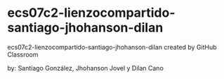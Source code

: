 # ecs07c2-lienzocompartido-santiago-jhohanson-dilan
ecs07c2-lienzocompartido-santiago-jhohanson-dilan created by GitHub Classroom

by: Santiago González, Jhohanson Jovel y Dilan Cano